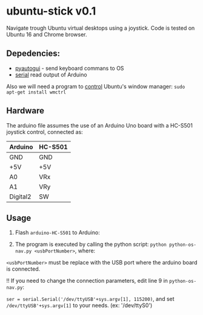# ubuntu-stick v0.1

Navigate trough Ubuntu virtual desktops using a joystick.
Code is tested on Ubuntu 16 and Chrome browser.


## Depedencies:

 - [pyautogui](http://pyautogui.readthedocs.io/en/latest/install.html) - send keyboard commans to OS
 - [serial](http://pyserial.readthedocs.io/en/latest/pyserial.html) read output of Arduino

Also we will need a program to [control](http://manpages.ubuntu.com/manpages/xenial/man1/wmctrl.1.html) Ubuntu's window manager: `sudo apt-get install wmctrl`

## Hardware

The arduino file assumes the use of an Arduino Uno board with a HC-S501 joystick control, connected as:

|Arduino   |HC-S501  |
|---|---|
|GND|GND|
|+5V|+5V|
|A0|VRx|
|A1|VRy|
|Digital2|SW|

## Usage

1. Flash `arduino-HC-S501` to Arduino:

2. The program is executed by calling the python script: `python python-os-nav.py <usbPortNumber>`, where:

`<usbPortNumber>` must be replace with the USB port where the arduino board is connected.

!! If you need to change the connection parameters, edit line 9 in `python-os-nav.py`:

`ser = serial.Serial('/dev/ttyUSB'+sys.argv[1], 115200)`, and set `/dev/ttyUSB'+sys.argv[1]` to your needs. (ex: '/dev/ttyS0')
